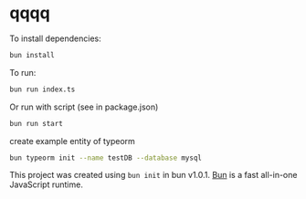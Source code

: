 # qqqq

To install dependencies:

```bash
bun install
```

To run:

```bash
bun run index.ts
```

Or run with script (see in package.json)

```bash
bun run start
```


create example entity of typeorm
```bash
bun typeorm init --name testDB --database mysql
```
This project was created using `bun init` in bun v1.0.1. [Bun](https://bun.sh) is a fast all-in-one JavaScript runtime.
